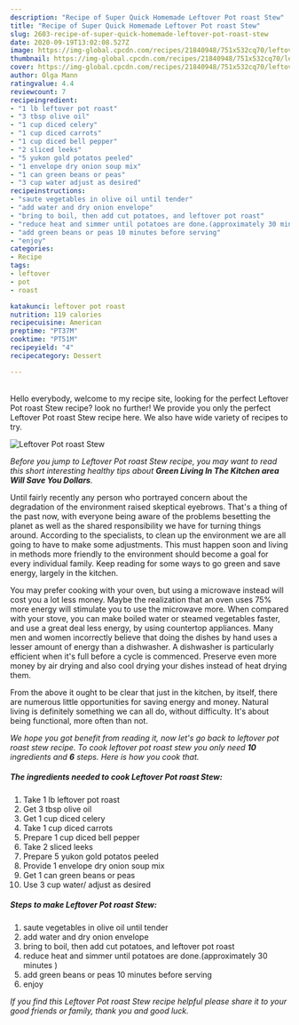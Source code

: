 ```yaml
---
description: "Recipe of Super Quick Homemade Leftover Pot roast Stew"
title: "Recipe of Super Quick Homemade Leftover Pot roast Stew"
slug: 2603-recipe-of-super-quick-homemade-leftover-pot-roast-stew
date: 2020-09-19T13:02:08.527Z
image: https://img-global.cpcdn.com/recipes/21840948/751x532cq70/leftover-pot-roast-stew-recipe-main-photo.jpg
thumbnail: https://img-global.cpcdn.com/recipes/21840948/751x532cq70/leftover-pot-roast-stew-recipe-main-photo.jpg
cover: https://img-global.cpcdn.com/recipes/21840948/751x532cq70/leftover-pot-roast-stew-recipe-main-photo.jpg
author: Olga Mann
ratingvalue: 4.4
reviewcount: 7
recipeingredient:
- "1 lb leftover pot roast"
- "3 tbsp olive oil"
- "1 cup diced celery"
- "1 cup diced carrots"
- "1 cup diced bell pepper"
- "2 sliced leeks"
- "5 yukon gold potatos peeled"
- "1 envelope dry onion soup mix"
- "1 can green beans or peas"
- "3 cup water adjust as desired"
recipeinstructions:
- "saute vegetables in olive oil until tender"
- "add water and dry onion envelope"
- "bring to boil, then add cut potatoes, and leftover pot roast"
- "reduce heat and simmer until potatoes are done.(approximately 30 minutes )"
- "add green beans or peas 10 minutes before serving"
- "enjoy"
categories:
- Recipe
tags:
- leftover
- pot
- roast

katakunci: leftover pot roast 
nutrition: 119 calories
recipecuisine: American
preptime: "PT37M"
cooktime: "PT51M"
recipeyield: "4"
recipecategory: Dessert

---
```

<br>
Hello everybody, welcome to my recipe site, looking for the perfect Leftover Pot roast Stew recipe? look no further! We provide you only the perfect Leftover Pot roast Stew recipe here. We also have wide variety of recipes to try.
<br>


![Leftover Pot roast Stew](https://img-global.cpcdn.com/recipes/21840948/751x532cq70/leftover-pot-roast-stew-recipe-main-photo.jpg)

<i>Before you jump to Leftover Pot roast Stew recipe, you may want to read this short interesting healthy tips about 
<strong>Green Living In The Kitchen area Will Save You Dollars</strong>.</i>
</br>

Until fairly recently any person who portrayed concern about the degradation of the environment raised skeptical eyebrows. That's a thing of the past now, with everyone being aware of the problems besetting the planet as well as the shared responsibility we have for turning things around. According to the specialists, to clean up the environment we are all going to have to make some adjustments. This must happen soon and living in methods more friendly to the environment should become a goal for every individual family. Keep reading for some ways to go green and save energy, largely in the kitchen.

You may prefer cooking with your oven, but using a microwave instead will cost you a lot less money. Maybe the realization that an oven uses 75% more energy will stimulate you to use the microwave more. When compared with your stove, you can make boiled water or steamed vegetables faster, and use a great deal less energy, by using countertop appliances. Many men and women incorrectly believe that doing the dishes by hand uses a lesser amount of energy than a dishwasher. A dishwasher is particularly efficient when it's full before a cycle is commenced. Preserve even more money by air drying and also cool drying your dishes instead of heat drying them.

From the above it ought to be clear that just in the kitchen, by itself, there are numerous little opportunities for saving energy and money. Natural living is definitely something we can all do, without difficulty. It's about being functional, more often than not.


<i>We hope you got benefit from reading it, now let's go back to leftover pot roast stew recipe. To cook leftover pot roast stew you only need <strong>10</strong> ingredients and <strong>6</strong> steps. Here is how you cook that.
</i>

##### The ingredients needed to cook Leftover Pot roast Stew:

1. Take 1 lb leftover pot roast
1. Get 3 tbsp olive oil
1. Get 1 cup diced celery
1. Take 1 cup diced carrots
1. Prepare 1 cup diced bell pepper
1. Take 2 sliced leeks
1. Prepare 5 yukon gold potatos peeled
1. Provide 1 envelope dry onion soup mix
1. Get 1 can green beans or peas
1. Use 3 cup water/ adjust as desired


##### Steps to make Leftover Pot roast Stew:

1. saute vegetables in olive oil until tender
1. add water and dry onion envelope
1. bring to boil, then add cut potatoes, and leftover pot roast
1. reduce heat and simmer until potatoes are done.(approximately 30 minutes )
1. add green beans or peas 10 minutes before serving
1. enjoy


<i>If you find this Leftover Pot roast Stew recipe helpful please share it to your good friends or family, thank you and good luck.</i>
